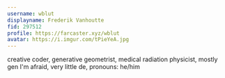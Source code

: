 ```yaml
---
username: wblut
displayname: Frederik Vanhoutte
fid: 297512
profile: https://farcaster.xyz/wblut
avatar: https://i.imgur.com/tPieYeA.jpg
---
```


creative coder, generative geometrist, medical radiation physicist, mostly gen I'm afraid, very little de, pronouns: he/him
